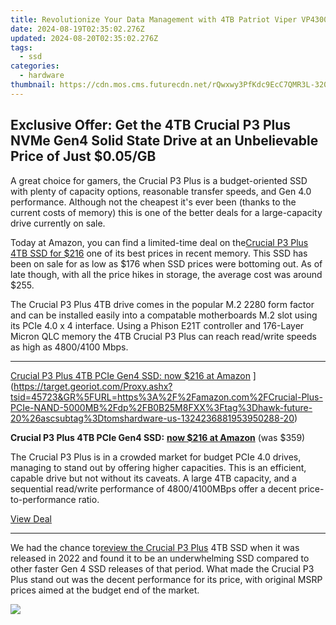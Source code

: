 ```yaml
---
title: Revolutionize Your Data Management with 4TB Patriot Viper VP4300 Lite SSD - A Detailed Performance & Price Guide
date: 2024-08-19T02:35:02.276Z
updated: 2024-08-20T02:35:02.276Z
tags:
  - ssd
categories:
  - hardware
thumbnail: https://cdn.mos.cms.futurecdn.net/rQwxwy3PfKdc9EcC7QMR3L-320-80.jpg
---
```


## Exclusive Offer: Get the 4TB Crucial P3 Plus NVMe Gen4 Solid State Drive at an Unbelievable Price of Just $0.05/GB

A great choice for gamers, the Crucial P3 Plus is a budget-oriented SSD with plenty of capacity options, reasonable transfer speeds, and Gen 4.0 performance. Although not the cheapest it's ever been (thanks to the current costs of memory) this is one of the better deals for a large-capacity drive currently on sale.

 Today at Amazon, you can find a limited-time deal on the[Crucial P3 Plus 4TB SSD for $216](https://target.georiot.com/Proxy.ashx?tsid=45723&GR%5FURL=https%3A%2F%2Famazon.com%2FCrucial-Plus-PCIe-NAND-5000MB%2Fdp%2FB0B25M8FXX%3Ftag%3Dhawk-future-20%26ascsubtag%3Dtomshardware-us-6666709869348791406-20) one of its best prices in recent memory. This SSD has been on sale for as low as $176 when SSD prices were bottoming out. As of late though, with all the price hikes in storage, the average cost was around $255\.

 The Crucial P3 Plus 4TB drive comes in the popular M.2 2280 form factor and can be installed easily into a compatable motherboards M.2 slot using its PCIe 4.0 x 4 interface. Using a Phison E21T controller and 176-Layer Micron QLC memory the 4TB Crucial P3 Plus can reach read/write speeds as high as 4800/4100 Mbps.

---

[Crucial P3 Plus 4TB PCIe Gen4 SSD: now $216 at Amazon](https://cdn.mos.cms.futurecdn.net/ppLtxNCyuBrqDJR5bigzTS-200-100.jpg "Crucial P3 Plus 4TB PCIe Gen4 SSD: now $216 at Amazon") ](https://target.georiot.com/Proxy.ashx?tsid=45723&GR%5FURL=https%3A%2F%2Famazon.com%2FCrucial-Plus-PCIe-NAND-5000MB%2Fdp%2FB0B25M8FXX%3Ftag%3Dhawk-future-20%26ascsubtag%3Dtomshardware-us-1324236881953950288-20)

**Crucial P3 Plus 4TB PCIe Gen4 SSD:** [**now $216 at Amazon**](https://target.georiot.com/Proxy.ashx?tsid=45723&GR%5FURL=https%3A%2F%2Famazon.com%2FCrucial-Plus-PCIe-NAND-5000MB%2Fdp%2FB0B25M8FXX%3Ftag%3Dhawk-future-20%26ascsubtag%3Dtomshardware-us-1333343048881198109-20) (was $359)  
  
 The Crucial P3 Plus is in a crowded market for budget PCIe 4.0 drives, managing to stand out by offering higher capacities. This is an efficient, capable drive but not without its caveats. A large 4TB capacity, and a sequential read/write performance of 4800/4100MBps offer a decent price-to-performance ratio.

[View Deal](https://target.georiot.com/Proxy.ashx?tsid=45723&GR%5FURL=https%3A%2F%2Famazon.com%2FCrucial-Plus-PCIe-NAND-5000MB%2Fdp%2FB0B25M8FXX%3Ftag%3Dhawk-future-20%26ascsubtag%3Dtomshardware-us-1324236881953950288-20)

---

 We had the chance to[review the Crucial P3 Plus](https://tools.techidaily.com) 4TB SSD when it was released in 2022 and found it to be an underwhelming SSD compared to other faster Gen 4 SSD releases of that period. What made the Crucial P3 Plus stand out was the decent performance for its price, with original MSRP prices aimed at the budget end of the market.

<ins class="adsbygoogle"
     style="display:block"
     data-ad-format="autorelaxed"
     data-ad-client="ca-pub-7571918770474297"
     data-ad-slot="1223367746"></ins>



<ins class="adsbygoogle"
     style="display:block"
     data-ad-client="ca-pub-7571918770474297"
     data-ad-slot="8358498916"
     data-ad-format="auto"
     data-full-width-responsive="true"></ins>



<!-- affiliate ads begin -->
<a href="https://secure.2checkout.com/order/checkout.php?PRODS=4940312&QTY=1&AFFILIATE=108875&CART=1"><img src="https://secure.avangate.com/images/merchant/333ac5d90817d69113471fbb6e531bee/sps-partnership-728x90eng.png" border="0"></a>
<!-- affiliate ads end -->